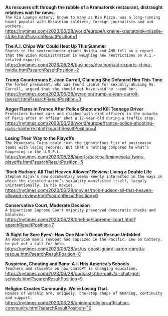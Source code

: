 **As rescuers sift through the rubble of a Kramatorsk restaurant, distraught relatives wait for news.**\
`The Ria Lounge eatery, known to many as Ria Pizza, was a long-running haunt popular with Ukrainian soldiers, foreign journalists and aid workers.`\
https://nytimes.com/2023/06/28/world/europe/ukraine-kramatorsk-missile-strike.html?searchResultPosition=1

**The A.I. Chips War Could Heat Up This Summer**\
`Shares in the semiconductor giants Nvidia and AMD fell on a report that the Biden Administration is weighing new restrictions on A.I.-related exports.`\
https://nytimes.com/2023/06/28/business/dealbook/ai-exports-china-nvidia.html?searchResultPosition=2

**Trump Countersues E. Jean Carroll, Claiming She Defamed Him This Time**\
`The former president, who was found liable for sexually abusing Ms. Carroll, argued that she should not have said he raped her.`\
https://nytimes.com/2023/06/28/nyregion/trump-e-jean-carroll-lawsuit.html?searchResultPosition=3

**Anger Flares in France After Police Shoot and Kill Teenage Driver**\
`Protesters burned cars and clashed with riot officers in the suburbs of Paris after an officer shot a 17-year-old during a traffic stop.`\
https://nytimes.com/2023/06/28/world/europe/france-police-shooting-paris-nanterre.html?searchResultPosition=4

**Losing Their Way to the Playoffs**\
`The Minnesota Twins could join the ignominious list of postseason teams with losing records. But that’s nothing compared to what’s happening in the U.S.F.L.`\
https://nytimes.com/2023/06/28/sports/baseball/minnesota-twins-playoffs.html?searchResultPosition=5

**‘Rock Hudson: All That Heaven Allowed’ Review: Living a Double Life**\
`Stephan Kijak’s new documentary seems keenly interested in the ways in which the closeted actor’s sexuality manifested itself, largely unintentionally, in his movies.`\
https://nytimes.com/2023/06/28/movies/rock-hudson-all-that-heaven-allowed-review.html?searchResultPosition=6

**Conservative Court, Moderate Decision**\
`A bipartisan Supreme Court majority preserved democratic checks and balances.`\
https://nytimes.com/2023/06/28/briefing/supreme-court.html?searchResultPosition=7

**‘A Sight for Sore Eyes’: How One Man’s Ocean Rescue Unfolded**\
`An American man’s rowboat had capsized in the Pacific. Low on battery, he put out a call for help.`\
https://nytimes.com/2023/06/28/us/us-coast-guard-aaron-carotta-rescue.html?searchResultPosition=8

**Suspicion, Cheating and Bans: A.I. Hits America’s Schools**\
`Teachers and students on how ChatGPT is changing education.`\
https://nytimes.com/2023/06/28/podcasts/the-daily/ai-chat-gpt-schools.html?searchResultPosition=9

**Religion Creates Community. We’re Losing That.**\
`Houses of worship are, uniquely, one-stop shops of meaning, continuity and support.`\
https://nytimes.com/2023/06/28/opinion/religion-affiliation-community.html?searchResultPosition=10

